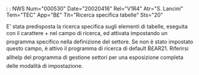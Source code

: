  :  : NWS Num="000530" Date="20020416" Rel="V1R4" Atr="S. Lancini" Tem="TEC" App="B£" Tit="Ricerca specifica tabelle" Sts="20"

E' stata predisposta la ricerca specifica sugli elementi di tabelle, eseguita con il carattere +
nel campo di ricerca, ed attivata impostando un programma specifico nella definizione del settore.
Se non è stato impostato questo campo, è attivo il programma di ricerca di default B£AR21.
Riferirsi allhelp del programma di gestione settori per una esposizione completa delle modalità di
impostazione.


